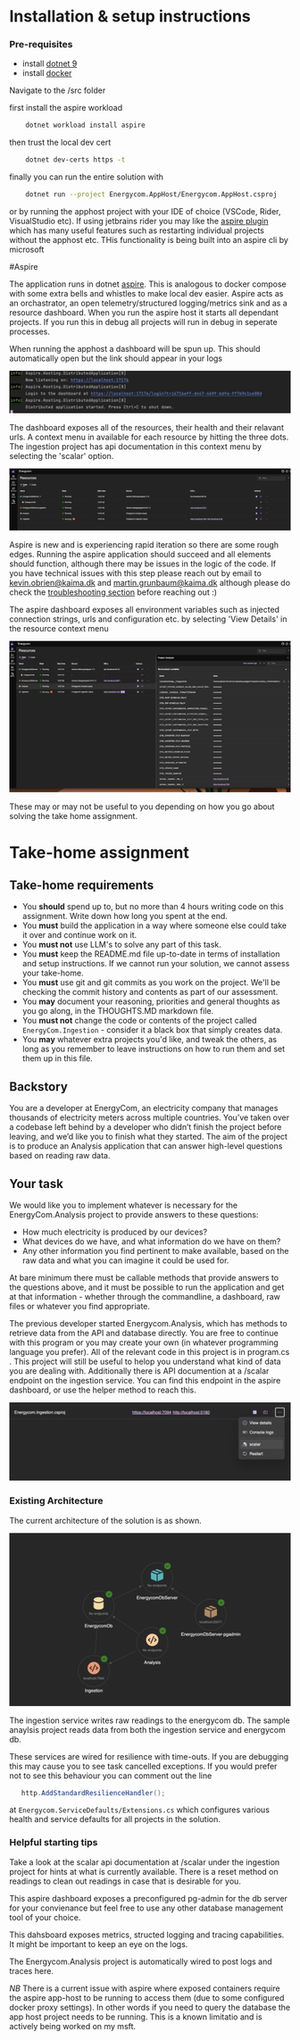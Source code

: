 # Installation & setup instructions
### Pre-requisites

- install [dotnet 9](https://dotnet.microsoft.com/en-us/download/dotnet/9.0) 
- install [docker](https://www.docker.com/) 



Navigate to the /src folder

first install the aspire workload

```bash
    dotnet workload install aspire
```

then trust the local dev cert

```bash
    dotnet dev-certs https -t
```

finally you can run the entire solution with 

```bash
    dotnet run --project Energycom.AppHost/Energycom.AppHost.csproj
```

or by running the apphost project with your IDE of choice (VSCode, Rider, VisualStudio etc). If using jetbrains rider you may like the [aspire plugin](https://plugins.jetbrains.com/plugin/23289--net-aspire) which has many useful features such as restarting individual projects without the apphost etc. THis functionality is being built into an aspire cli by microsoft 

#Aspire

The application runs in dotnet [aspire](https://learn.microsoft.com/en-us/dotnet/aspire/get-started/aspire-overview). This is analogous to docker compose with some extra bells and whistles to make local dev easier. Aspire acts as an orchastrator, an open telemetry/structured logging/metrics sink and as a resource dashboard. When you run the aspire host it starts all dependant projects. If you run this in debug all projects will run in debug in seperate processes.

When running the apphost a dashboard will be spun up. This should automatically open but the link should appear in your logs

![alt text](/docs/logout_apsire.png)

The dashboard exposes all of the resources, their health and their relavant urls. A context menu in available for each resource by hitting the three dots. The ingestion project has api documentation in this context menu by selecting the 'scalar' option.

![alt text](/docs/dashboard_aspire.png)

Aspire is new and is experiencing rapid iteration so there are some rough edges. Running the aspire application should succeed and all elements should function, although there may be issues in the logic of the code. If you have technical issues with this step please reach out by email to kevin.obrien@kaima.dk and martin.grunbaum@kaima.dk although please do check the [troubleshooting section](https://learn.microsoft.com/en-us/dotnet/aspire/) before reaching out :) 

The aspire dashboard exposes all environment variables such as injected connection strings, urls and configuration etc.  by selecting 'View Details' in the resource context menu

![alt text](/docs/variables_aspire.png)

These may or may not be useful to you depending on how you go about solving the take home assignment. 

# Take-home assignment
## Take-home requirements
- You **should** spend up to, but no more than 4 hours writing code on this assignment. Write down how long you spent at the end.
- You **must** build the application in a way where someone else could take it over and continue work on it.
- You **must not** use LLM's to solve any part of this task.
- You **must** keep the README.md file up-to-date in terms of installation and setup instructions. If we cannot run your solution, we cannot assess your take-home. 
- You **must** use git and git commits as you work on the project. We'll be checking the commit history and contents as part of our assessment.
- You **may** document your reasoning, priorities and general thoughts as you go along, in the THOUGHTS.MD markdown file.
- You **must not** change the code or contents of the project called `EnergyCom.Ingestion` - consider it a black box that simply creates data.
- You **may** whatever extra projects you'd like, and tweak the others, as long as you remember to leave instructions on how to run them and set them up in this file.

## Backstory
You are a developer at EnergyCom, an electricity company that manages thousands of electricity meters across multiple countries. You’ve taken over a codebase left behind by a developer who didn’t finish the project before leaving, and we’d like you to finish what they started. The aim of the project is to produce an Analysis application that can answer high-level questions based on reading raw data.

## Your task
We would like you to implement whatever is necessary for the EnergyCom.Analysis project to provide answers to these questions:

- How much electricity is produced by our devices?
- What devices do we have, and what information do we have on them?
- Any other information you find pertinent to make available, based on the raw data and what you can imagine it could be used for.

At bare minimum there must be callable methods that provide answers to the questions above, and it must be possible to run the application 
and get at that information - whether through the commandline, a dashboard, raw files or whatever you find appropriate.

The previous developer started Energycom.Analysis, which has methods to retrieve data from the API and database directly. You are free to continue with this program 
or you may create your own (in whatever programming language you prefer). All of the relevant code in this project is in program.cs . This project will still be useful to helop you understand what kind of data you are dealing with. Additionally there is API documention at a /scalar endpoint on the ingestion service. You can find this endpoint in the aspire dashboard, or use the helper method to reach this.

![alt text](docs/scalar_aspire.png)

### Existing Architecture

The current architecture of the solution is as shown.

![alt text](docs/architecture.png)

The ingestion service writes raw readings to the energycom db. The sample anaylsis project reads data from both the ingestion service and energycom db.

These services are wired for resilience with time-outs. If you are debugging this may cause you to see task cancelled exceptions. If you would prefer not to see this behaviour you can comment out the line

```csharp
   http.AddStandardResilienceHandler();
```

at `Energycom.ServiceDefaults/Extensions.cs` which configures various health and service defaults for all projects in the solution.


### Helpful starting tips

Take a look at the scalar api documentation at /scalar under the ingestion project for hints at what is currently available.
There is a reset method on readings to clean out readings in case that is desirable for you.

This aspire dashboard exposes a preconfigured pg-admin for the db server for your convienance but feel free to use any other database management tool of your choice.

This dahsboard exposes metrics, structed logging and tracing capabilities. It might be important to keep an eye on the logs. 

The Energycom.Analysis project is automatically wired to post logs and traces here. 

*NB* There is a current issue with aspire where exposed containers require the aspire app-host to be running to access them (due to some configured docker proxy settings). In other words if you need to query the database the app host project needs to be running. This is a known limitatio and is actively being worked on my msft.


